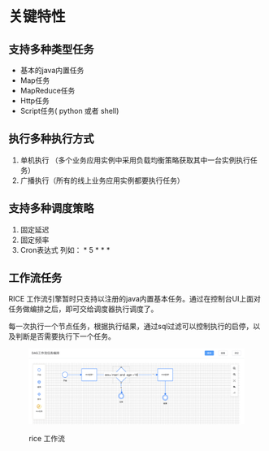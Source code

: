 # 关键特性

## 支持多种类型任务

* 基本的java内置任务
* Map任务
* MapReduce任务
* Http任务
* Script任务( python 或者 shell)&#x20;

## 执行多种执行方式

1. 单机执行 （多个业务应用实例中采用负载均衡策略获取其中一台实例执行任务）
2. 广播执行（所有的线上业务应用实例都要执行任务）

## 支持多种调度策略

1. 固定延迟
2. 固定频率
3. Cron表达式   列如： \* 5 \* \* \*

## 工作流任务

RICE 工作流引擎暂时只支持以注册的java内置基本任务。通过在控制台UI上面对任务做编排之后，即可交给调度器执行调度了。

每一次执行一个节点任务，根据执行结果，通过sql过滤可以控制执行的启停，以及判断是否需要执行下一个任务。

<figure><img src="../.gitbook/assets/image (2) (1).png" alt=""><figcaption><p>rice 工作流</p></figcaption></figure>
